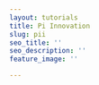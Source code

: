 ```yaml
---
layout: tutorials
title: Pi Innovation
slug: pii
seo_title: ''
seo_description: ''
feature_image: ''

---
```

